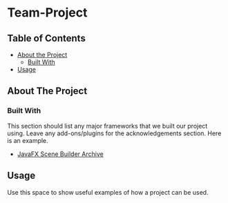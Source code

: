# Team-Project


<!-- TABLE OF CONTENTS -->
## Table of Contents
* [About the Project](#about-the-project)
  * [Built With](#built-with)
* [Usage](#usage)

<!-- ABOUT THE PROJECT -->
## About The Project

### Built With
This section should list any major frameworks that we built our project using. Leave any add-ons/plugins for the acknowledgements section. Here is an example.
* [JavaFX Scene Builder Archive](https://www.oracle.com/java/technologies/javafxscenebuilder-1x-archive-downloads.html)

<!-- USAGE EXAMPLES -->
## Usage
Use this space to show useful examples of how a project can be used.






<!-- MARKDOWN LINKS & IMAGES -->
<!-- https://www.markdownguide.org/basic-syntax/#reference-style-links -->
[contributors-shield]: https://img.shields.io/github/contributors/Hybridism/Team-Project.svg?style=flat-square
[contributors-url]: https://github.com/Hybridism/Team-Project/graphs/contributors
